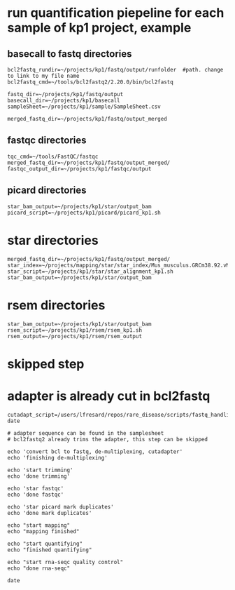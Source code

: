 
# run quantification piepeline for each sample of kp1 project, example

## basecall to fastq directories
```{bash}
bcl2fastq_rundir=~/projects/kp1/fastq/output/runfolder  #path. change to link to my file name
bcl2fastq_cmd=~/tools/bcl2fastq2/2.20.0/bin/bcl2fastq

fastq_dir=~/projects/kp1/fastq/output
basecall_dir=~/projects/kp1/basecall
sampleSheet=~/projects/kp1/sample/SampleSheet.csv

merged_fastq_dir=~/projects/kp1/fastq/output_merged
```

## fastqc directories
```{bash}
tqc_cmd=~/tools/FastQC/fastqc
merged_fastq_dir=~/projects/kp1/fastq/output_merged/
fastqc_output_dir=~/projects/kp1/fastqc/output
```

## picard directories
```{bash}
star_bam_output=~/projects/kp1/star/output_bam
picard_script=~/projects/kp1/picard/picard_kp1.sh
```

# star directories
```{bash}
merged_fastq_dir=~/projects/kp1/fastq/output_merged/
star_index=~/projects/mapping/star/star_index/Mus_musculus.GRCm38.92.vM17.overhang74.index/
star_script=~/projects/kp1/star/star_alignment_kp1.sh
star_bam_output=~/projects/kp1/star/output_bam
```

# rsem directories
```{bash}
star_bam_output=~/projects/kp1/star/output_bam
rsem_script=~/projects/kp1/rsem/rsem_kp1.sh
rsem_output=~/projects/kp1/rsem/rsem_output
```

# skipped step
# adapter is already cut in bcl2fastq
```{bash}
cutadapt_script=/users/lfresard/repos/rare_disease/scripts/fastq_handling/trim_adapters_150bpreads.sh
date

# adapter sequence can be found in the samplesheet
# bcl2fastq2 already trims the adapter, this step can be skipped

echo 'convert bcl to fastq, de-multiplexing, cutadapter'
echo 'finishing de-multiplexing'

echo 'start trimming'
echo 'done trimming'

echo 'star fastqc'
echo 'done fastqc'

echo 'star picard mark duplicates'
echo 'done mark duplicates'

echo "start mapping"
echo "mapping finished"

echo "start quantifying"
echo "finished quantifying"

echo "start rna-seqc quality control"
echo "done rna-seqc"

date
```

